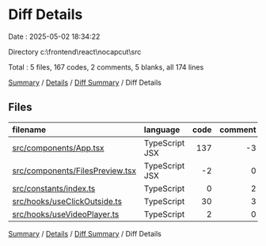 # Diff Details

Date : 2025-05-02 18:34:22

Directory c:\\frontend\\react\\nocapcut\\src

Total : 5 files,  167 codes, 2 comments, 5 blanks, all 174 lines

[Summary](results.md) / [Details](details.md) / [Diff Summary](diff.md) / Diff Details

## Files
| filename | language | code | comment | blank | total |
| :--- | :--- | ---: | ---: | ---: | ---: |
| [src/components/App.tsx](/src/components/App.tsx) | TypeScript JSX | 137 | -3 | 1 | 135 |
| [src/components/FilesPreview.tsx](/src/components/FilesPreview.tsx) | TypeScript JSX | -2 | 0 | -1 | -3 |
| [src/constants/index.ts](/src/constants/index.ts) | TypeScript | 0 | 2 | 0 | 2 |
| [src/hooks/useClickOutside.ts](/src/hooks/useClickOutside.ts) | TypeScript | 30 | 3 | 5 | 38 |
| [src/hooks/useVideoPlayer.ts](/src/hooks/useVideoPlayer.ts) | TypeScript | 2 | 0 | 0 | 2 |

[Summary](results.md) / [Details](details.md) / [Diff Summary](diff.md) / Diff Details